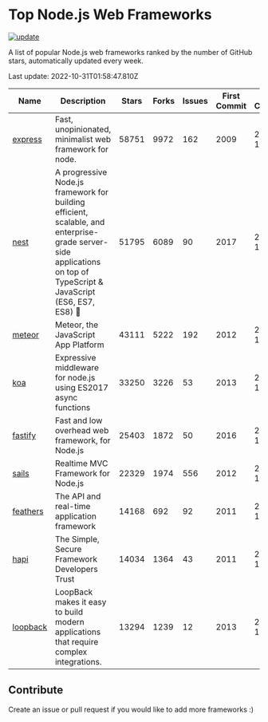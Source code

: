 # Top Node.js Web Frameworks

[![update](https://github.com/sunnysid3up/nodejs-web-frameworks/actions/workflows/update.yml/badge.svg)](https://github.com/sunnysid3up/nodejs-web-frameworks/actions/workflows/update.yml)

A list of popular Node.js web frameworks ranked by the number of GitHub stars, automatically updated every week.

Last update: 2022-10-31T01:58:47.810Z

| Name          | Description          | Stars                     | Forks          | Issues               | First Commit        | Last Commit         | Language          |
|---------------|----------------------|---------------------------|----------------|----------------------|---------------------|---------------------|-------------------|
| [express](https://github.com/expressjs/express) | Fast, unopinionated, minimalist web framework for node. | 58751 | 9972 | 162 | 2009 | 2022-10-31 | JS |
| [nest](https://github.com/nestjs/nest) | A progressive Node.js framework for building efficient, scalable, and enterprise-grade server-side applications on top of TypeScript & JavaScript (ES6, ES7, ES8) 🚀 | 51795 | 6089 | 90 | 2017 | 2022-10-31 | TS |
| [meteor](https://github.com/meteor/meteor) | Meteor, the JavaScript App Platform | 43111 | 5222 | 192 | 2012 | 2022-10-31 | JS |
| [koa](https://github.com/koajs/koa) | Expressive middleware for node.js using ES2017 async functions | 33250 | 3226 | 53 | 2013 | 2022-10-31 | JS |
| [fastify](https://github.com/fastify/fastify) | Fast and low overhead web framework, for Node.js | 25403 | 1872 | 50 | 2016 | 2022-10-30 | JS |
| [sails](https://github.com/balderdashy/sails) | Realtime MVC Framework for Node.js | 22329 | 1974 | 556 | 2012 | 2022-10-29 | JS |
| [feathers](https://github.com/feathersjs/feathers) | The API and real-time application framework | 14168 | 692 | 92 | 2011 | 2022-10-30 | TS |
| [hapi](https://github.com/hapijs/hapi) | The Simple, Secure Framework Developers Trust | 14034 | 1364 | 43 | 2011 | 2022-10-31 | JS |
| [loopback](https://github.com/strongloop/loopback) | LoopBack makes it easy to build modern applications that require complex integrations. | 13294 | 1239 | 12 | 2013 | 2022-10-30 | JS |

## Contribute 

Create an issue or pull request if you would like to add more frameworks :)
